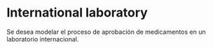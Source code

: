 # International laboratory
Se desea modelar el proceso de aprobación de medicamentos en un laboratorio internacional.
